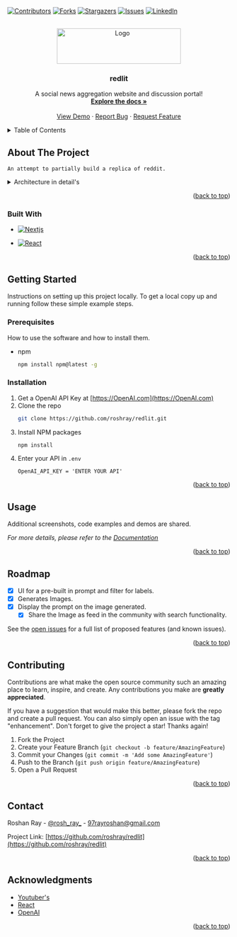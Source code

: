 
<a name="readme-top"></a>

[![Contributors][contributors-shield]][contributors-url]
[![Forks][forks-shield]][forks-url]
[![Stargazers][stars-shield]][stars-url]
[![Issues][issues-shield]][issues-url]
[![LinkedIn][linkedin-shield]][linkedin-url]



<!-- PROJECT LOGO -->
<br />
<div align="center">
  <a href="https://github.com/roshray/redlit">
    <img src="frontend/src/assets/logo.png" alt="Logo" width="280" height="80">
  </a>

<h3 align="center">redlit</h3>

  <p align="center">
    A social news aggregation website and discussion portal! 
    <br />
    <a href="https://github.com/roshray/redlit"><strong>Explore the docs »</strong></a>
    <br />
    <br />
    <a href="https://www.youtube.com/watch?v=-1LC_N8UsaM">View Demo</a>
    ·
    <a href="https://github.com/roshray/redlit/issues">Report Bug</a>
    ·
    <a href="https://github.com/roshray/redlit/issues">Request Feature</a>
  </p>
</div>



<!-- TABLE OF CONTENTS -->
<details>
  <summary>Table of Contents</summary>
  <ol>
    <li>
      <a href="#about-the-project">About The Project</a>
      <ul>
        <li><a href="#built-with">Built With</a></li>
      </ul>
    </li>
    <li>
      <a href="#getting-started">Getting Started</a>
      <ul>
        <li><a href="#prerequisites">Prerequisites</a></li>
        <li><a href="#installation">Installation</a></li>
      </ul>
    </li>
    <li><a href="#usage">Usage</a></li>
    <li><a href="#roadmap">Roadmap</a></li>
    <li><a href="#contributing">Contributing</a></li>
    <li><a href="#contact">Contact</a></li>
    <li><a href="#acknowledgments">Acknowledgments</a></li>
  </ol>
</details>



<!-- ABOUT THE PROJECT -->
## About The Project

`An attempt to partially build a replica of reddit.`

<details>
    <summary>Architecture in detail's</summary> 
    <ol>
      <h4>Functional Requirement</h4>
        <li>Authentication Modal Login & SignUp</li>
        <li>
          TimeLine<p3>Feed from the People and the community you follow!</p3>
        </li>
        <li>TimeLine</li>
    </ol>

`Firestore :  a document reference, creating a community`

* `Database`: `users & community`
* `users` can join many community
* `community` can have many users |  `Many to Many relation`
    
<h3>Non-Functional Requirements
  <li>High Availability <p1>  People Feed </p1></li>
  <li>Latency</li>
  <li>Scale</li>
  <li>Fault tolerant</li>
</h3>  

`low-level design`
*    Recoil : 
*    Atoms  : to manage the state 

</details>

<p align="right">(<a href="#readme-top">back to top</a>)</p>

### Built With

* [![Nextjs][Next.js]][Next-url]

* [![React][React.js]][React-url]


<p align="right">(<a href="#readme-top">back to top</a>)</p>



<!-- GETTING STARTED -->
## Getting Started

Instructions on setting up this project locally.
To get a local copy up and running follow these simple example steps.

### Prerequisites

How to use the software and how to install them.
* npm
  ```sh
  npm install npm@latest -g
  ```

### Installation

1. Get a OpenAI API Key at [https://OpenAI.com](https://OpenAI.com)
2. Clone the repo
   ```sh
   git clone https://github.com/roshray/redlit.git
   ```
3. Install NPM packages
   ```sh
   npm install
   ```
4. Enter your API in `.env`
   ```
   OpenAI_API_KEY = 'ENTER YOUR API'
   ```

<p align="right">(<a href="#readme-top">back to top</a>)</p>



<!-- USAGE EXAMPLES -->
## Usage

Additional screenshots, code examples and demos are shared.

_For more details, please refer to the [Documentation](https://github.com/roshray/)_

<p align="right">(<a href="#readme-top">back to top</a>)</p>



<!-- ROADMAP -->
## Roadmap

- [X] UI for a pre-built in prompt and filter for labels. 
- [X] Generates Images.
- [X] Display the prompt on the image generated.
    - [X] Share the Image as feed in the community with search functionality.

See the [open issues](https://github.com/roshray/redlit/issues) for a full list of proposed features (and known issues).

<p align="right">(<a href="#readme-top">back to top</a>)</p>



<!-- CONTRIBUTING -->
## Contributing

Contributions are what make the open source community such an amazing place to learn, inspire, and create. Any contributions you make are **greatly appreciated**.

If you have a suggestion that would make this better, please fork the repo and create a pull request. You can also simply open an issue with the tag "enhancement".
Don't forget to give the project a star! Thanks again!

1. Fork the Project
2. Create your Feature Branch (`git checkout -b feature/AmazingFeature`)
3. Commit your Changes (`git commit -m 'Add some AmazingFeature'`)
4. Push to the Branch (`git push origin feature/AmazingFeature`)
5. Open a Pull Request

<p align="right">(<a href="#readme-top">back to top</a>)</p>


<!-- CONTACT -->
## Contact

Roshan Ray - [@rosh_ray_](https://twitter.com/rosh_ray_) - 97rayroshan@gmail.com

Project Link: [https://github.com/roshray/redlit](https://github.com/roshray/redlit)

<p align="right">(<a href="#readme-top">back to top</a>)</p>



<!-- ACKNOWLEDGMENTS -->
## Acknowledgments

* [Youtuber's](https://youtube.com)
* [React](https://react.org/)
* [OpenAI ](https://OpenAI.com)

<p align="right">(<a href="#readme-top">back to top</a>)</p>



<!-- MARKDOWN LINKS & IMAGES -->
<!-- https://www.markdownguide.org/basic-syntax/#reference-style-links -->
[contributors-shield]: https://img.shields.io/github/contributors/roshray/redlit.svg?style=for-the-badge
[contributors-url]: https://github.com/roshray/redlit/commits/
[forks-shield]: https://img.shields.io/github/forks/roshray/redlit.svg?style=for-the-badge
[forks-url]: https://github.com/roshray/redlit/network/members
[stars-shield]: https://img.shields.io/github/stars/roshray/redlit.svg?style=for-the-badge
[stars-url]: https://github.com/roshray/redlit/stargazers
[issues-shield]: https://img.shields.io/github/issues/roshray/redlit.svg?style=for-the-badge
[issues-url]: https://github.com/roshray/redlit/issues
[license-shield]: https://img.shields.io/github/license/roshray/redlit.svg?style=for-the-badge
[license-url]: https://github.com/roshray/redlit/blob/master/LICENSE.txt
[linkedin-shield]: https://img.shields.io/badge/-LinkedIn-black.svg?style=for-the-badge&logo=linkedin&colorB=555
[linkedin-url]: https://linkedin.com/in/roshanray/
[product-screenshot]: https://github.com/roshray/redlit/blob/main/redlit.png
[Next.js]: https://img.shields.io/badge/next.js-000000?style=for-the-badge&logo=nextdotjs&logoColor=white
[Next-url]: https://nextjs.org/
[React.js]: https://img.shields.io/badge/React-20232A?style=for-the-badge&logo=react&logoColor=61DAFB
[React-url]: https://reactjs.org/
[Vue.js]: https://img.shields.io/badge/Vue.js-35495E?style=for-the-badge&logo=vuedotjs&logoColor=4FC08D
[Vue-url]: https://vuejs.org/
[Angular.io]: https://img.shields.io/badge/Angular-DD0031?style=for-the-badge&logo=angular&logoColor=white
[Angular-url]: https://angular.io/
[Svelte.dev]: https://img.shields.io/badge/Svelte-4A4A55?style=for-the-badge&logo=svelte&logoColor=FF3E00
[Svelte-url]: https://svelte.dev/
[Laravel.com]: https://img.shields.io/badge/Laravel-FF2D20?style=for-the-badge&logo=laravel&logoColor=white
[Laravel-url]: https://laravel.com
[OpenAI.com]: https://img.shields.io/badge/OpenAI-563D7C?style=for-the-badge&logo=OpenAI&logoColor=white
[OpenAI-url]: https://OpenAI.com
[JQuery.com]: https://img.shields.io/badge/jQuery-0769AD?style=for-the-badge&logo=jquery&logoColor=white
[JQuery-url]: https://jquery.com 
